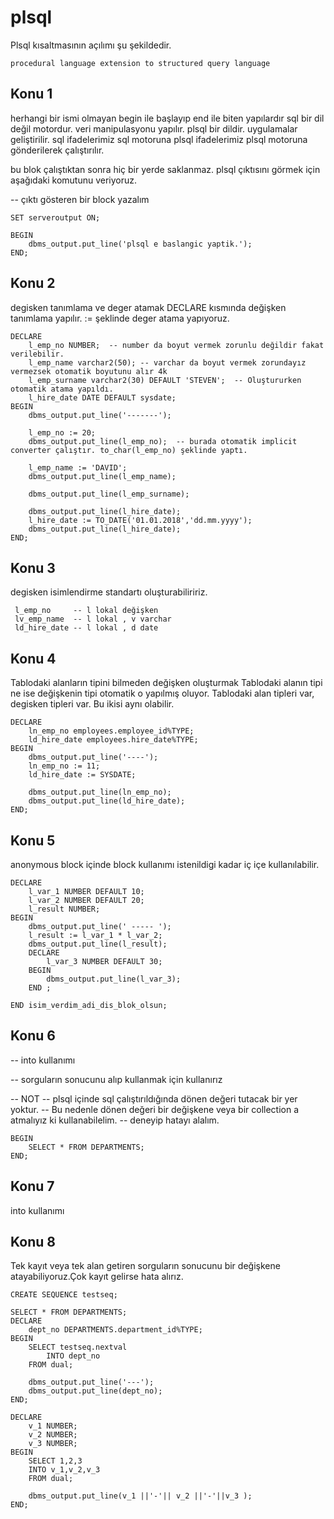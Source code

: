 # plsql

Plsql kısaltmasının açılımı şu şekildedir.

```
procedural language extension to structured query language
```

## Konu 1

herhangi bir ismi olmayan begin ile başlayıp end ile biten yapılardır
sql bir dil değil motordur. veri manipulasyonu yapılır.
plsql bir dildir. uygulamalar geliştirilir.
sql ifadelerimiz sql motoruna plsql ifadelerimiz plsql motoruna gönderilerek çalıştırılır.

bu blok çalıştıktan sonra hiç bir yerde saklanmaz.
plsql çıktısını görmek için aşağıdaki komutunu veriyoruz.

-- çıktı gösteren bir block yazalım
```
SET serveroutput ON;

BEGIN
	dbms_output.put_line('plsql e baslangic yaptik.');
END;
```


## Konu 2 
degisken tanımlama ve deger atamak
DECLARE kısmında değişken tanımlama yapılır.
:= şeklinde deger atama yapıyoruz.

```
DECLARE
	l_emp_no NUMBER;  -- number da boyut vermek zorunlu değildir fakat verilebilir.  
	l_emp_name varchar2(50); -- varchar da boyut vermek zorundayız vermezsek otomatik boyutunu alır 4k
	l_emp_surname varchar2(30) DEFAULT 'STEVEN';  -- Oluştururken otomatik atama yapıldı.
	l_hire_date DATE DEFAULT sysdate; 
BEGIN
	dbms_output.put_line('-------');
	
	l_emp_no := 20;
	dbms_output.put_line(l_emp_no);  -- burada otomatik implicit converter çalıştır. to_char(l_emp_no) şeklinde yaptı.
	
	l_emp_name := 'DAVID';
 	dbms_output.put_line(l_emp_name);
 	
 	dbms_output.put_line(l_emp_surname);
 	
 	dbms_output.put_line(l_hire_date);
 	l_hire_date := TO_DATE('01.01.2018','dd.mm.yyyy');
 	dbms_output.put_line(l_hire_date);
END;
```

## Konu 3
  degisken isimlendirme standartı oluşturabiliririz.
```
 l_emp_no     -- l lokal değişken 
 lv_emp_name  -- l lokal , v varchar 
 ld_hire_date -- l lokal , d date
```

## Konu 4
 Tablodaki alanların tipini bilmeden değişken oluşturmak
 Tablodaki alanın tipi ne ise değişkenin tipi otomatik o yapılmış oluyor.
 Tablodaki alan tipleri var, degisken tipleri var. Bu ikisi aynı olabilir.
 
``` 
DECLARE
	ln_emp_no employees.employee_id%TYPE;
	ld_hire_date employees.hire_date%TYPE;
BEGIN
	dbms_output.put_line('----');
	ln_emp_no := 11;
	ld_hire_date := SYSDATE;

	dbms_output.put_line(ln_emp_no);
	dbms_output.put_line(ld_hire_date);
END;
```

## Konu 5

anonymous block içinde block kullanımı
istenildigi kadar iç içe kullanılabilir.

```
DECLARE
	l_var_1 NUMBER DEFAULT 10;
	l_var_2 NUMBER DEFAULT 20;
	l_result NUMBER;
BEGIN
	dbms_output.put_line(' ----- ');
	l_result := l_var_1 * l_var_2;
	dbms_output.put_line(l_result);
	DECLARE
		l_var_3 NUMBER DEFAULT 30;
	BEGIN
		dbms_output.put_line(l_var_3);
	END ;

END isim_verdim_adi_dis_blok_olsun;
```


## Konu 6 
-- into kullanımı

-- sorguların sonucunu alıp kullanmak için kullanırız

-- NOT 
-- plsql içinde sql çalıştırıldığında dönen değeri tutacak bir yer yoktur.
-- Bu nedenle dönen değeri bir değişkene veya bir collection a atmalıyız ki kullanabilelim.
-- deneyip hatayı alalım.
```
BEGIN
	SELECT * FROM DEPARTMENTS;
END;
```


## Konu 7
into kullanımı

## Konu 8

Tek kayıt veya tek alan getiren sorguların sonucunu bir değişkene atayabiliyoruz.Çok kayıt gelirse hata alırız.

```
CREATE SEQUENCE testseq;

SELECT * FROM DEPARTMENTS;
DECLARE 
	dept_no DEPARTMENTS.department_id%TYPE;
BEGIN
	SELECT testseq.nextval 
		INTO dept_no
	FROM dual;
	
	dbms_output.put_line('---');
	dbms_output.put_line(dept_no);
END;

DECLARE
	v_1 NUMBER;
	v_2 NUMBER;
	v_3 NUMBER;
BEGIN
	SELECT 1,2,3
	INTO v_1,v_2,v_3
	FROM dual;

	dbms_output.put_line(v_1 ||'-'|| v_2 ||'-'||v_3 );
END;
```
